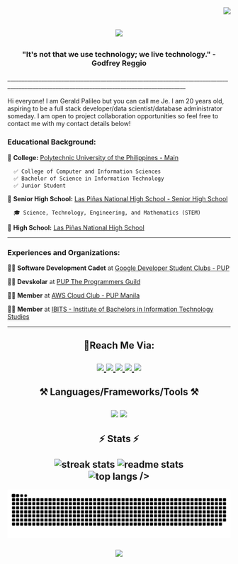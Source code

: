<img align="right" src="https://visitor-badge.laobi.icu/badge?page_id=salesp07.salesp07" />

<h1 align="center">
    <img src="https://readme-typing-svg.herokuapp.com/?font=Righteous&size=35&center=true&vCenter=true&width=500&height=70&duration=4000&lines=Hello+There!+👋;+I'm+Gerald+Palileo!+🚀;" />
</h1>

<h3 align="center">"It's not that we use technology; we live technology." - Godfrey Reggio</h3>
_____________________________________________________________________________________________________________________________________________
<br/>

<br/>
Hi everyone! I am Gerald Palileo but you can call me Je. I am 20 years old, aspiring to be a full stack developer/data scientist/database administrator someday. I am open to project collaboration opportunities so feel free to contact me with my contact details below! 

<div>
  
### Educational Background:
🏫 **College:** [Polytechnic University of the Philippines - Main](https://www.pup.edu.ph/)

      ✅ College of Computer and Information Sciences
      ✅ Bachelor of Science in Information Technology
      ✅ Junior Student
            
🏫 **Senior High School:** [Las Piñas National High School - Senior High School](https://www.facebook.com/LPNHSSHSMAIN)

      🎓 Science, Technology, Engineering, and Mathematics (STEM)

🏫 **High School:** [Las Piñas National High School](https://www.facebook.com/LPNHSMAINOfficial)

</div>

________________________________________________________________________________________________________________________________

### Experiences and Organizations:
 
 👨‍💻 **Software Development Cadet** at [Google Developer Student Clubs - PUP](https://www.facebook.com/gdscpupmanila)
 
 👨‍💻 **Devskolar** at [PUP The Programmers Guild](https://www.facebook.com/PUPTPG)

 👨‍💻 **Member** at [AWS Cloud Club - PUP Manila](https://www.facebook.com/AWSCloudClubPUPManila)

 👨‍💻 **Member** at [IBITS - Institute of Bachelors in Information Technology Studies](https://www.facebook.com/iBITS.Official) 
_________________________________________________________________________________________________________________________________________

<h2 align = "center">
  📲Reach Me Via:
  <br/>
   <br/>
<a href="mailto:geraldrpalileo.pup@gmail.com">
  <img src="https://img.shields.io/badge/Gmail-c71610?style=for-the-badge&logo=gmail&logoColor=white" />
</a>
<a href="https://www.linkedin.com/in/grpalileo018/">
  <img src="https://img.shields.io/badge/LinkedIn-%230077B5.svg?&style=for-the-badge&logo=linkedin&logoColor=white">
</a> 
<a href="https://www.facebook.com/jee0018/">
  <img src="https://img.shields.io/badge/Facebook-1877F2?style=for-the-badge&logo=facebook&logoColor=white">
</a> 
<a href="https://www.instagram.com/jeee.18/">
  <img src="https://img.shields.io/badge/Instagram-%23E4405F.svg?&style=for-the-badge&logo=instagram&logoColor=white">
</a> 
<a href = "https://discordapp.com/users/jeee__">
<img src="https://img.shields.io/badge/-Discord-7289da?logo=discord&logoColor=white&style=for-the-badge">
</a>  
 <br/>
</h2>


<h2 align="center">
    ⚒️ Languages/Frameworks/Tools ⚒️
     <br/>
   <br/>

<div align="center">
    <img src="https://skillicons.dev/icons?i=html,css,vscode,github,figma,git" />
    <img src="https://skillicons.dev/icons?i=python,javascript,c,cpp,java,mysql" /><br>
    </h2>
</div>



<h2 align="center">
    ⚡ Stats ⚡
<br>
<br>
<div align=center>
  <img width=390 src="https://streak-stats.demolab.com/?user=grldpalileo&count_private=false&theme=react&border_radius=10" alt="streak stats"/>
  <img width=390 src="https://github-readme-stats.vercel.app/api?username=grldpalileo&count_public=true&show_icons=true&theme=react&rank_icon=github&border_radius=10" alt="readme stats" />
  <br/>
    <img width=325 align="center" src="https://github-readme-stats.vercel.app/api/top-langs/?username=grldpalileo&layout=compact&theme=react&border_radius=10" alt="top langs" />
 />
</div>
</h2>

<div align="center">
  <img alt="snake eating my contributions" src="https://raw.githubusercontent.com/salesp07/salesp07/output/github-contribution-grid-snake.svg" />
  <br/>
</div>

<h3 align="center">
    <img src="https://readme-typing-svg.herokuapp.com/?font=Righteous&size=25&center=true&vCenter=true&width=500&height=70&duration=4000&lines=Thanks+for+visiting!+🤝">
</h3>

<br/>


